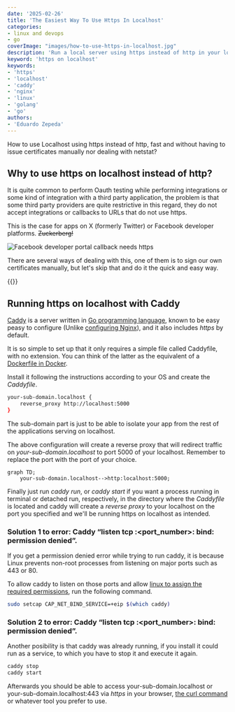 ```yaml
---
date: '2025-02-26'
title: 'The Easiest Way To Use Https In Localhost'
categories:
- linux and devops
- go
coverImage: "images/how-to-use-https-in-localhost.jpg"
description: 'Run a local server using https instead of http in your localhost machine using a reverse proxy and caddy in a few steps, useful for Oauth integrations or third party apps that require a secure connection'
keyword: 'https on localhost'
keywords:
- 'https'
- 'localhost'
- 'caddy'
- 'nginx'
- 'linux'
- 'golang'
- 'go'
authors:
- 'Eduardo Zepeda'
---
```


How to use Localhost using https instead of http, fast and without having to issue certificates manually nor dealing with netstat?

## Why to use https on localhost instead of http?

It is quite common to perform Oauth testing while performing integrations or some kind of integration with a third party application, the problem is that some third party providers are quite restrictive in this regard, they do not accept integrations or callbacks to URLs that do not use https. 

This is the case for apps on X (formerly Twitter) or Facebook developer platforms. ~~Zuckerberg!~~

![Facebook developer portal callback needs https](https://res.cloudinary.com/dwrscezd2/image/upload/v1739482326/facebook-developer-app-https-callback_hmhesu.png "Facebook developer portal callback needs https")

There are several ways of dealing with this, one of them is to sign our own certificates manually, but let's skip that and do it the quick and easy way.

{{<ad>}}

## Running https on localhost with Caddy

[Caddy](https://github.com/caddyserver/caddy#?) is a server written in [Go programming language](/en/go-programming-language-introduction-to-variables-and-data-types/), known to be easy peasy to configure (Unlike [configuring Nginx](/en/nginx-keepalive-gzip-http2-best-performance-on-your-web-site/)), and it also includes *https* by default.


It is so simple to set up that it only requires a simple file called Caddyfile, with no extension. You can think of the latter as the equivalent of a [Dockerfile in Docker](/en/how-to-write-a-docker-file-from-scratch/).

Install it following the instructions according to your OS and create the *Caddyfile*.

``` bash
your-sub-domain.localhost {
    reverse_proxy http://localhost:5000
}

```

The sub-domain part is just to be able to isolate your app from the rest of the applications serving on localhost. 

The above configuration will create a reverse proxy that will redirect traffic on *your-sub-domain.localhost* to port 5000 of your localhost. Remember to replace the port with the port of your choice.

``` mermaid
graph TD;
    your-sub-domain.localhost-->http:localhost:5000;
```

Finally just run *caddy run*, or *caddy start* if you want a process running in terminal or detached run, respectively, in the directory where the *Caddyfile* is located and caddy will create a *reverse proxy* to your localhost on the port you specified and we'll be running https on localhost as intended.

### Solution 1 to error: Caddy “listen tcp :<port_number>: bind: permission denied”.

If you get a permission denied error while trying to run caddy, it is because Linux prevents non-root processes from listening on major ports such as 443 or 80.

To allow caddy to listen on those ports and allow [linux to assign the required permissions](/en/understand-permissions-in-gnu-linux-and-the-chmod-command/), run the following command.


``` bash
sudo setcap CAP_NET_BIND_SERVICE=+eip $(which caddy)
```

### Solution 2 to error: Caddy “listen tcp :<port_number>: bind: permission denied”.

Another posibility is that caddy was already running, if you install it could run as a service, to which you have to stop it and execute it again.

``` bash
caddy stop
caddy start
```

Afterwards you should be able to access your-sub-domain.localhost or your-sub-domain.localhost:443 via *https* in your browser, [the curl command](/en/linux-basic-commands-lsof-top-ps-kill-systemctl-chown-chroot/) or whatever tool you prefer to use.
